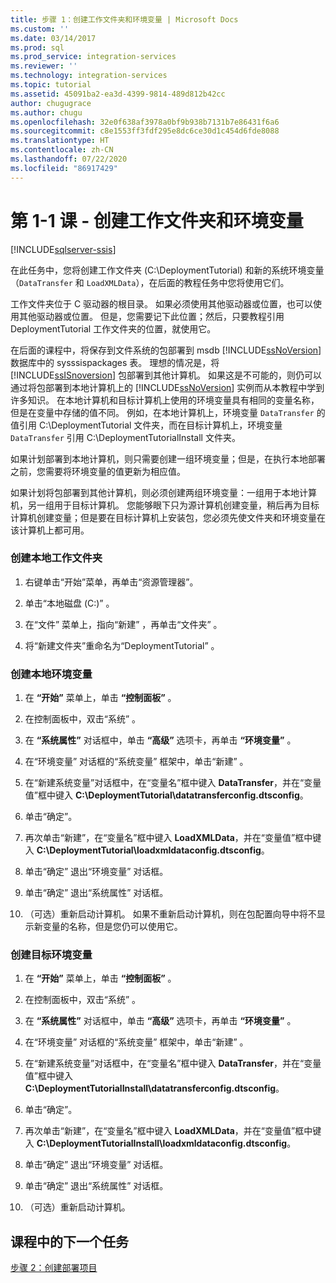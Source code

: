 ```yaml
---
title: 步骤 1：创建工作文件夹和环境变量 | Microsoft Docs
ms.custom: ''
ms.date: 03/14/2017
ms.prod: sql
ms.prod_service: integration-services
ms.reviewer: ''
ms.technology: integration-services
ms.topic: tutorial
ms.assetid: 45091ba2-ea3d-4399-9814-489d812b42cc
author: chugugrace
ms.author: chugu
ms.openlocfilehash: 32e0f638af3978a0bf9b938b7131b7e86431f6a6
ms.sourcegitcommit: c8e1553ff3fdf295e8dc6ce30d1c454d6fde8088
ms.translationtype: HT
ms.contentlocale: zh-CN
ms.lasthandoff: 07/22/2020
ms.locfileid: "86917429"
---
```

# <a name="lesson-1-1---creating-working-folders-and-environment-variables"></a>第 1-1 课 - 创建工作文件夹和环境变量

[!INCLUDE[sqlserver-ssis](../includes/applies-to-version/sqlserver-ssis.md)]


在此任务中，您将创建工作文件夹 (C:\DeploymentTutorial) 和新的系统环境变量（`DataTransfer` 和 `LoadXMLData`），在后面的教程任务中您将使用它们。  
  
工作文件夹位于 C 驱动器的根目录。 如果必须使用其他驱动器或位置，也可以使用其他驱动器或位置。 但是，您需要记下此位置；然后，只要教程引用 DeploymentTutorial 工作文件夹的位置，就使用它。  
  
在后面的课程中，将保存到文件系统的包部署到 msdb [!INCLUDE[ssNoVersion](../includes/ssnoversion-md.md)] 数据库中的 sysssispackages 表。 理想的情况是，将 [!INCLUDE[ssISnoversion](../includes/ssisnoversion-md.md)] 包部署到其他计算机。 如果这是不可能的，则仍可以通过将包部署到本地计算机上的 [!INCLUDE[ssNoVersion](../includes/ssnoversion-md.md)] 实例而从本教程中学到许多知识。 在本地计算机和目标计算机上使用的环境变量具有相同的变量名称，但是在变量中存储的值不同。 例如，在本地计算机上，环境变量 `DataTransfer` 的值引用 C:\DeploymentTutorial 文件夹，而在目标计算机上，环境变量 `DataTransfer` 引用 C:\DeploymentTutorialInstall 文件夹。  
  
如果计划部署到本地计算机，则只需要创建一组环境变量；但是，在执行本地部署之前，您需要将环境变量的值更新为相应值。  
  
如果计划将包部署到其他计算机，则必须创建两组环境变量：一组用于本地计算机，另一组用于目标计算机。 您能够眼下只为源计算机创建变量，稍后再为目标计算机创建变量；但是要在目标计算机上安装包，您必须先使文件夹和环境变量在该计算机上都可用。  
  
### <a name="to-create-the-local-working-folder"></a>创建本地工作文件夹  
  
1.  右键单击“开始”菜单，再单击“资源管理器”。  
  
2.  单击“本地磁盘 (C:)”  。  
  
3.  在“文件”  菜单上，指向“新建”  ，再单击“文件夹”  。  
  
4.  将“新建文件夹”重命名为“DeploymentTutorial”  。  
  
### <a name="to-create-local-environment-variables"></a>创建本地环境变量  
  
1.  在 **“开始”** 菜单上，单击 **“控制面板”** 。  
  
2.  在控制面板中，双击“系统”  。  
  
3.  在 **“系统属性”** 对话框中，单击 **“高级”** 选项卡，再单击 **“环境变量”** 。  
  
4.  在“环境变量”  对话框的“系统变量”  框架中，单击“新建”  。  
  
5.  在“新建系统变量”对话框中，在“变量名”框中键入 **DataTransfer**，并在“变量值”框中键入 **C:\DeploymentTutorial\datatransferconfig.dtsconfig**。  
  
6.  单击“确定”。   
  
7.  再次单击“新建”，在“变量名”框中键入 **LoadXMLData**，并在“变量值”框中键入 **C:\DeploymentTutorial\loadxmldataconfig.dtsconfig**。  
  
8.  单击“确定”  退出“环境变量”  对话框。  
  
9. 单击“确定”  退出“系统属性”  对话框。  
  
10. （可选）重新启动计算机。 如果不重新启动计算机，则在包配置向导中将不显示新变量的名称，但是您仍可以使用它。  
  
### <a name="to-create-destination-environment-variables"></a>创建目标环境变量  
  
1.  在 **“开始”** 菜单上，单击 **“控制面板”** 。  
  
2.  在控制面板中，双击“系统”  。  
  
3.  在 **“系统属性”** 对话框中，单击 **“高级”** 选项卡，再单击 **“环境变量”** 。  
  
4.  在“环境变量”  对话框的“系统变量”  框架中，单击“新建”  。  
  
5.  在“新建系统变量”对话框中，在“变量名”框中键入 **DataTransfer**，并在“变量值”框中键入 **C:\DeploymentTutorialInstall\datatransferconfig.dtsconfig**。  
  
6.  单击“确定”。   
  
7.  再次单击“新建”，在“变量名”框中键入 **LoadXMLData**，并在“变量值”框中键入 **C:\DeploymentTutorialInstall\loadxmldataconfig.dtsconfig**。  
  
8.  单击“确定”  退出“环境变量”  对话框。  
  
9. 单击“确定”  退出“系统属性”  对话框。  
  
10. （可选）重新启动计算机。  
  
## <a name="next-task-in-lesson"></a>课程中的下一个任务  
[步骤 2：创建部署项目](../integration-services/lesson-1-2-creating-the-deployment-project.md)  
  
  
  
